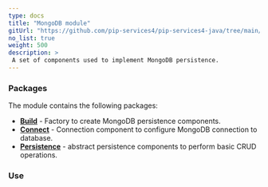 ```yaml
---
type: docs
title: "MongoDB module"
gitUrl: "https://github.com/pip-services4/pip-services4-java/tree/main/pip-services4-messaging-java"
no_list: true
weight: 500
description: > 
 A set of components used to implement MongoDB persistence.
---
```


### Packages

The module contains the following packages:
- [**Build**](build) - Factory to create MongoDB persistence components.
- [**Connect**](connect) - Connection component to configure MongoDB connection to database.
- [**Persistence**](persistence) - abstract persistence components to perform basic CRUD operations.


### Use

